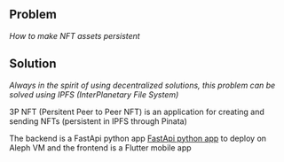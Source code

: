 ## Problem

*How to make NFT assets persistent*


## Solution

*Always in the spirit of using decentralized solutions, this problem can be solved using IPFS (InterPlanetary File System)*


3P NFT (Persitent Peer to Peer NFT)
is an application for creating and sending NFTs (persistent in IPFS through Pinata)

The backend is a FastApi python app [FastApi python app](https://github.com/Kossi-Francois/alpheenProject) to deploy on Aleph VM and
the frontend is a Flutter mobile app
